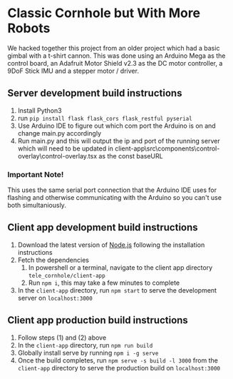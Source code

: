 # Classic Cornhole but With More Robots
We hacked together this project from an older project which had a basic gimbal with a t-shirt cannon. This was done using an Arduino Mega as the control board, an Adafruit Motor Shield v2.3 as the DC motor controller, a 9DoF Stick IMU and a stepper motor / driver.

## Server development build instructions
1. Install Python3
2. run `pip install flask flask_cors flask_restful pyserial`
3. Use Arduino IDE to figure out which com port the Arduino is on and change main.py accordingly
4. Run main.py and this will output the ip and port of the running server which will need to be updated in client-app\src\components\control-overlay\control-overlay.tsx as the const baseURL

### Important Note!
This uses the same serial port connection that the Arduino IDE uses for flashing and otherwise communicating with the Arduino so you can't use both simultaniously.

## Client app development build instructions
1. Download the latest version of [Node.js](https://nodejs.org/en/) following the installation instructions
1. Fetch the dependencies
   1. In powershell or a terminal, navigate to the client app directory `tele_cornhole/client-app`
   1. Run `npm i`, this may take a few minutes to complete
1. In the `client-app` directory, run `npm start` to serve the development server on `localhost:3000`
## Client app production build instructions
1. Follow steps (1) and (2) above
1. In the `client-app` directory, run `npm run build`
1. Globally install serve by running `npm i -g serve`
1. Once the build completes, run `npm serve -s build -l 3000` from the `client-app` directory to serve the production build on `localhost:3000`